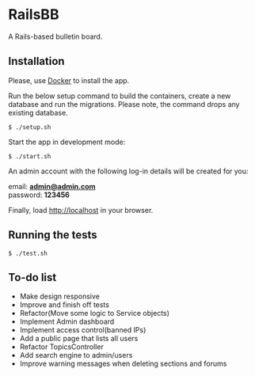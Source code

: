 # RailsBB

A Rails-based bulletin board.

## Installation

Please, use [Docker](https://docs.docker.com/) to install the app.

Run the below setup command to build the containers, create a new database and run the migrations. Please note, the command drops any existing database.
```
$ ./setup.sh
```

Start the app in development mode:
```
$ ./start.sh
```

An admin account with the following log-in details will be created for you:

email: **admin@admin.com**\
password: **123456**

Finally, load [http://localhost](http://localhost) in your browser.

## Running the tests

```
$ ./test.sh
```

## To-do list

* Make design responsive
* Improve and finish off tests
* Refactor(Move some logic to Service objects)
* Implement Admin dashboard
* Implement access control(banned IPs)
* Add a public page that lists all users
* Refactor TopicsController
* Add search engine to admin/users
* Improve warning messages when deleting sections and forums
